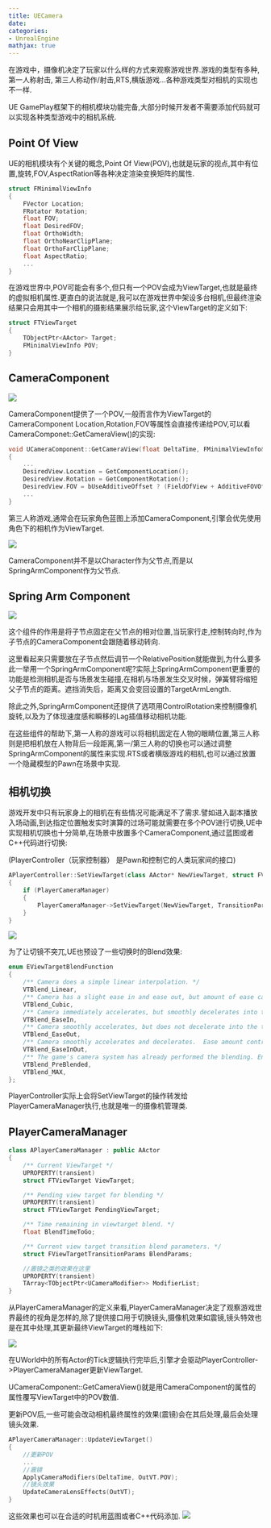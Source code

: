 ```yaml
---
title: UECamera
date: 
categories:
- UnrealEngine
mathjax: true
---
```


在游戏中，摄像机决定了玩家以什么样的方式来观察游戏世界.游戏的类型有多种,第一人称射击, 第三人称动作/射击,RTS,横版游戏...各种游戏类型对相机的实现也不一样.

UE GamePlay框架下的相机模块功能完备,大部分时候开发者不需要添加代码就可以实现各种类型游戏中的相机系统.

## Point Of View

UE的相机模块有个关键的概念,Point Of View(POV),也就是玩家的视点,其中有位置,旋转,FOV,AspectRation等各种决定渲染变换矩阵的属性.

```cpp
struct FMinimalViewInfo
{
	FVector Location;
	FRotator Rotation;
	float FOV;
	float DesiredFOV;
	float OrthoWidth;
	float OrthoNearClipPlane;
	float OrthoFarClipPlane;
	float AspectRatio;
    ...
}
```

在游戏世界中,POV可能会有多个,但只有一个POV会成为ViewTarget,也就是最终的虚拟相机属性.更直白的说法就是,我可以在游戏世界中架设多台相机,但最终渲染结果只会用其中一个相机的摄影结果展示给玩家,这个ViewTarget的定义如下:

```cpp
struct FTViewTarget
{
    TObjectPtr<AActor> Target;
    FMinimalViewInfo POV;
}
```


## CameraComponent

![](UECamera/CameraComponent.png)

CameraComponent提供了一个POV,一般而言作为ViewTarget的CameraComponent Location,Rotation,FOV等属性会直接传递给POV,可以看CameraComponet::GetCameraView()的实现:

```cpp
void UCameraComponent::GetCameraView(float DeltaTime, FMinimalViewInfo& DesiredView)
{
    ...
    DesiredView.Location = GetComponentLocation();
    DesiredView.Rotation = GetComponentRotation();
    DesiredView.FOV = bUseAdditiveOffset ? (FieldOfView + AdditiveFOVOffset) : FieldOfView;
    ...
}
```

第三人称游戏,通常会在玩家角色蓝图上添加CameraComponent,引擎会优先使用角色下的相机作为ViewTarget.

![](UECamera/CameraForPawn.png)

CameraComponent并不是以Character作为父节点,而是以SpringArmComponent作为父节点.

## Spring Arm Component

![](UECamera/SpringArmComponent.png)

这个组件的作用是将子节点固定在父节点的相对位置,当玩家行走,控制转向时,作为子节点的CameraComponent会跟随着移动转向.

这里看起来只需要放在子节点然后调节一个RelativePosition就能做到,为什么要多此一举用一个SpringArmComponent呢?实际上SpringArmComponent更重要的功能是检测相机是否与场景发生碰撞,在相机与场景发生交叉时候，弹簧臂将缩短父子节点的距离。遮挡消失后，距离又会变回设置的TargetArmLength.

除此之外,SpringArmComponent还提供了选项用ControlRotation来控制摄像机旋转,以及为了体现速度感和瞬移的Lag插值移动相机功能.

在这些组件的帮助下,第一人称的游戏可以将相机固定在人物的眼睛位置,第三人称则是把相机放在人物背后一段距离,第一/第三人称的切换也可以通过调整SpringArmComponent的属性来实现.RTS或者横版游戏的相机,也可以通过放置一个隐藏模型的Pawn在场景中实现.

## 相机切换

游戏开发中只有玩家身上的相机在有些情况可能满足不了需求.譬如进入副本播放入场动画,到达指定位置触发实时演算的过场可能就需要在多个POV进行切换,UE中实现相机切换也十分简单,在场景中放置多个CameraComponent,通过蓝图或者C++代码进行切换:

(PlayerController（玩家控制器） 是Pawn和控制它的人类玩家间的接口)

```cpp
APlayerController::SetViewTarget(class AActor* NewViewTarget, struct FViewTargetTransitionParams TransitionParams)
{
    if (PlayerCameraManager)
	{
		PlayerCameraManager->SetViewTarget(NewViewTarget, TransitionParams);
	}
}
```

![](UECamera/SetVIewTarget.png)

为了让切镜不突兀,UE也预设了一些切换时的Blend效果:

``` cpp
enum EViewTargetBlendFunction
{
	/** Camera does a simple linear interpolation. */
	VTBlend_Linear,
	/** Camera has a slight ease in and ease out, but amount of ease cannot be tweaked. */
	VTBlend_Cubic,
	/** Camera immediately accelerates, but smoothly decelerates into the target.  Ease amount controlled by BlendExp. */
	VTBlend_EaseIn,
	/** Camera smoothly accelerates, but does not decelerate into the target.  Ease amount controlled by BlendExp. */
	VTBlend_EaseOut,
	/** Camera smoothly accelerates and decelerates.  Ease amount controlled by BlendExp. */
	VTBlend_EaseInOut,
	/** The game's camera system has already performed the blending. Engine should not blend at all */
	VTBlend_PreBlended,
	VTBlend_MAX,
};
```

PlayerController实际上会将SetViewTarget的操作转发给PlayerCameraManager执行,也就是唯一的摄像机管理类.

## PlayerCameraManager

```cpp 
class APlayerCameraManager : public AActor
{
    /** Current ViewTarget */
	UPROPERTY(transient)
	struct FTViewTarget ViewTarget;

	/** Pending view target for blending */
	UPROPERTY(transient)
	struct FTViewTarget PendingViewTarget;

	/** Time remaining in viewtarget blend. */
	float BlendTimeToGo;

	/** Current view target transition blend parameters. */
	struct FViewTargetTransitionParams BlendParams;

    //震镜之类的效果在这里
    UPROPERTY(transient)
	TArray<TObjectPtr<UCameraModifier>> ModifierList;
}
```

从PlayerCameraManager的定义来看,PlayerCameraManager决定了观察游戏世界最终的视角是怎样的,除了提供接口用于切换镜头,摄像机效果如震镜,镜头特效也是在其中处理,其更新最终ViewTarget的堆栈如下:

![](UECamera/UpdateStack.png)

在UWorld中的所有Actor的Tick逻辑执行完毕后,引擎才会驱动PlayerController->PlayerCameraManager更新ViewTarget.

UCameraComponent::GetCameraView()就是用CameraComponent的属性的属性覆写ViewTarget中的POV数值.

更新POV后,一些可能会改动相机最终属性的效果(震镜)会在其后处理,最后会处理镜头效果.
```cpp
APlayerCameraManager::UpdateViewTarget()
{
    //更新POV
    ...
    //震镜
    ApplyCameraModifiers(DeltaTime, OutVT.POV);
    //镜头效果
    UpdateCameraLensEffects(OutVT);
}
```

这些效果也可以在合适的时机用蓝图或者C++代码添加.
![](UECamera/CameraShakeAndLensEffect.png)

